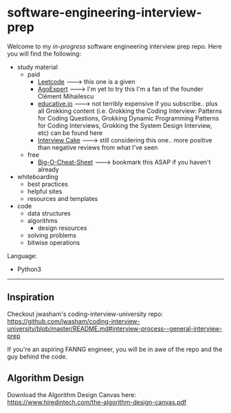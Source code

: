 # software-engineering-interview-prep

Welcome to my *in-progress* software engineering interview prep repo. Here you will find the following:

- study material
    - paid
      - [Leetcode](https://leetcode.com) ---> this one is a given
      - [AgoExpert](https://www.algoexpert.io/product) ---> I'm yet to try this I'm a fan of the founder Clément Mihailescu
      - [educative.io](https://www.educative.io) ---> not terribly expensive if you subscribe.. plus all Grokking content (i.e. Grokking the Coding Interview: Patterns for Coding Questions, Grokking Dynamic Programming Patterns for Coding Interviews, Grokking the System Design Interview, etc) can be found here
      - [Interview Cake](https://www.interviewcake.com) ---> still considering this one.. more positive than negative reviews from what I've seen  
    - free
      - [Big-O-Cheat-Sheet](https://www.bigocheatsheet.com) ---> bookmark this ASAP if you haven't already
- whiteboarding
    - best practices
    - helpful sites
    - resources and templates
- code
    - data structures
    - algorithms
      - design resources
    - solving problems
    - bitwise operations


Language:
- Python3

---

## Inspiration

Checkout jwasham's coding-interview-university repo: https://github.com/jwasham/coding-interview-university/blob/master/README.md#interview-process--general-interview-prep

If you're an aspiring FANNG engineer, you will be in awe of the repo and the guy behind the code.

## Algorithm Design

Download the Algorithm Design Canvas here: https://www.hiredintech.com/the-algorithm-design-canvas.pdf
